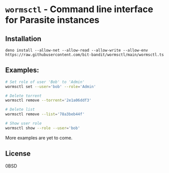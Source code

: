 # `wormsctl` - Command line interface for Parasite instances

## Installation
```
deno install --allow-net --allow-read --allow-write --allow-env https://raw.githubusercontent.com/bit-bandit/wormsctl/main/wormsctl.ts
```

## Examples:
```sh
# Set role of user 'Bob' to 'Admin'
wormsctl set --user='bob' --role='Admin'

# Delete torrent
wormsctl remove --torrent='2e1a06ddf3'

# Delete list
wormsctl remove --list='78a3beb44f'

# Show user role
wormsctl show --role --user='bob'
```
More examples are yet to come.

## License
0BSD
